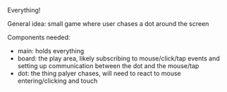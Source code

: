 Everything!

General idea: small game where user chases a dot around the screen

Components needed:

- main: holds everything
- board: the play area, likely subscribing to mouse/click/tap events and setting up communication between the dot and the mouse/tap
- dot: the thing palyer chases, will need to react to mouse entering/clicking and touch
